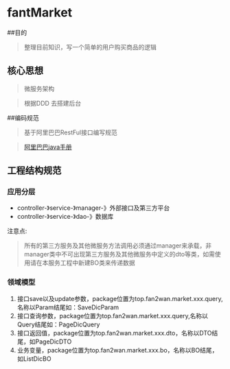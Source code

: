 # fantMarket

##目的
>整理目前知识，写一个简单的用户购买商品的逻辑

## 核心思想
>微服务架构

>根据DDD 去搭建后台

##编码规范
>基于阿里巴巴RestFul接口编写规范

>[阿里巴巴java手册](https://cdn.ai-english.com.cn/docs/%E9%98%BF%E9%87%8C%E5%B7%B4%E5%B7%B4Java%E6%89%8B%E5%86%8C.pdf)


## 工程结构规范
### 应用分层
- controller-》service-》manager-》外部接口及第三方平台
- controller-》service-》dao-》数据库

注意点:
> 所有的第三方服务及其他微服务方法调用必须通过manager来承载，非manager类中不可出现第三方服务及其他微服务中定义的dto等类，如需使用请在本服务工程中新建BO类来传递数据


### 领域模型
1. 接口save以及update参数，package位置为top.fan2wan.market.xxx.query,名称以Param结尾如：SaveDicParam
2. 接口查询参数，package位置为top.fan2wan.market.xxx.query,名称以Query结尾如：PageDicQuery
3. 接口返回值，package位置为top.fan2wan.market.xxx.dto，名称以DTO结尾，如PageDicDTO
4. 业务变量，package位置为top.fan2wan.market.xxx.bo，名称以BO结尾，如ListDicBO